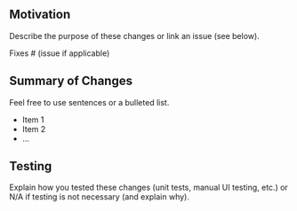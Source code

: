 ## Motivation

Describe the purpose of these changes or link an issue (see below).

Fixes # (issue if applicable)

## Summary of Changes

Feel free to use sentences or a bulleted list.

- Item 1
- Item 2
- ...

## Testing

Explain how you tested these changes (unit tests, manual UI testing, etc.) or N/A if testing is not necessary (and explain why).